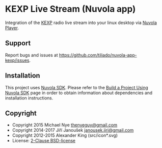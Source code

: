 KEXP Live Stream (Nuvola app)
=============================

Integration of the [KEXP](http://kexp.org) radio live stream into your linux
desktop via [Nuvola Player](https://github.com/tiliado/nuvolaplayer).

Support
-------

Report bugs and issues at <https://github.com/tiliado/nuvola-app-kexp/issues>.

Installation
------------

This project uses [Nuvola SDK](https://github.com/tiliado/nuvolasdk#create-new-project). Please refer to
the [Build a Project Using Nuvola SDK](https://github.com/tiliado/nuvolasdk#build-a-project-using-nuvola-sdk)
page in order to obtain information about dependencies and installation instructions.

Copyright
---------

  - Copyright 2015 Michael Nye <thenyeguy@gmail.com>
  - Copyright 2014-2017 Jiří Janoušek <janousek.jiri@gmail.com>
  - Copyright 2012-2015 Alexander King (src/icon*.svg)
  - License: [2-Clause BSD-license](./LICENSE)
